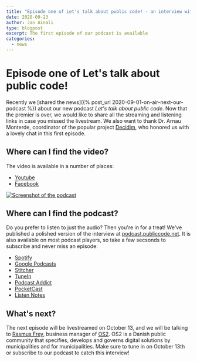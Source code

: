 ```yaml
---
title: "Episode one of Let's talk about public code! - an interview with Dr. Arnau Monterde"
date: 2020-09-23
author: Jan Ainali
type: blogpost
excerpt: The first episode of our podcast is available
categories:
  - news
---
```


# Episode one of Let's talk about public code!

Recently we [shared the news]({% post_url 2020-09-01-on-air-next-our-podcast %}) about our new podcast *Let's talk about public code*. Now that the  premier is over, we would like to share all the streaming and listening links in case you missed the livestream. We also want to thank Dr. Arnau Monterde, coordinator of the popular project [Decidim](https://decidim.org/), who honored us with a lovely chat in this first episode.

## Where can I find the video?

The video is available in a number of places:

- [Youtube](https://www.youtube.com/watch?v=MFAb8QaDXFY)
- [Facebook](https://www.facebook.com/publiccodenet/videos/643877099845339/)

[![Screenshot of the podcast]({{site.url}}/assets/screenshot-podcast.png)](https://www.youtube.com/watch?v=MFAb8QaDXFY)

## Where can I find the podcast?

Do you prefer to listen to just the audio? Then you're in for a treat! We've published a polished version of the interview at [podcast.publiccode.net](https://podcast.publiccode.net/).
It is also available on most podcast players, so take a few secsonds to subscribe and never miss an episode:

- [Spotify](https://open.spotify.com/show/3m7m3AtL0jf67NpQ9B9HRs)
- [Google Podcasts](https://podcasts.google.com/feed/aHR0cHM6Ly9wb2RjYXN0LnB1YmxpY2NvZGUubmV0L2ZlZWQueG1s)
- [Stitcher](https://www.stitcher.com/s?fid=572446)
- [TuneIn](https://tunein.com/podcasts/Technology-Podcasts/Lets-talk-about-public-code-p1365579/)
- [Podcast Addict](https://podcastaddict.com/podcast/lets-talk-about-public-code/3105988)
- [PocketCast](https://pca.st/vdvtvnqc)
- [Listen Notes](https://www.listennotes.com/podcasts/lets-talk-about-public-code-foundation-for-AOD3guWQ9BY/)

## What's next?

The next episode will be livestreamed on October 13, and we will be talking to [Rasmus Frey](https://www.os2.eu/om-os2), business manager of [OS2](https://www.os2.eu/in-english). OS2 is a Danish public community that specifies, develops and governs digital solutions by municipalities and for municipalities. Make sure to tune in on October 13th or subscribe to our podcast to catch this interview!
